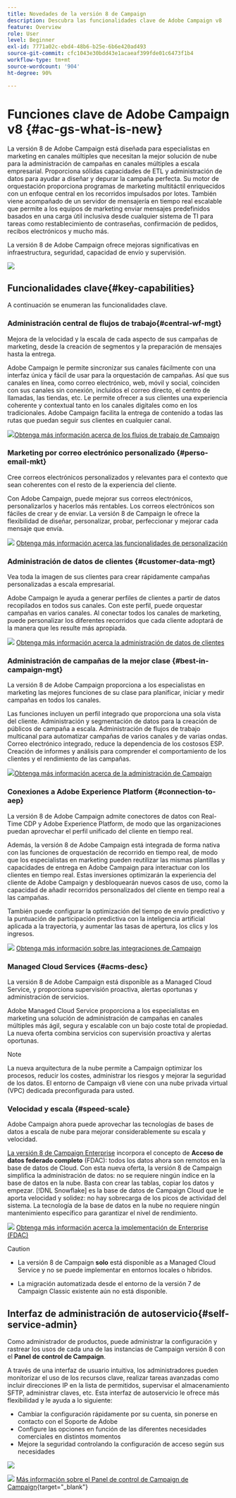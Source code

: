 ```yaml
---
title: Novedades de la versión 8 de Campaign
description: Descubra las funcionalidades clave de Adobe Campaign v8
feature: Overview
role: User
level: Beginner
exl-id: 7771a02c-ebd4-48b6-b25e-6b6e420ad493
source-git-commit: cfc1043e30bdd43e1acaeaf399fde01c6473f1b4
workflow-type: tm+mt
source-wordcount: '904'
ht-degree: 90%

---
```


# Funciones clave de Adobe Campaign v8 {#ac-gs-what-is-new}

La versión 8 de Adobe Campaign está diseñada para especialistas en marketing en canales múltiples que necesitan la mejor solución de nube para la administración de campañas en canales múltiples a escala empresarial. Proporciona sólidas capacidades de ETL y administración de datos para ayudar a diseñar y depurar la campaña perfecta. Su motor de orquestación proporciona programas de marketing multitáctil enriquecidos con un enfoque central en los recorridos impulsados por lotes. También viene acompañado de un servidor de mensajería en tiempo real escalable que permite a los equipos de marketing enviar mensajes predefinidos basados en una carga útil inclusiva desde cualquier sistema de TI para tareas como restablecimiento de contraseñas, confirmación de pedidos, recibos electrónicos y mucho más.

La versión 8 de Adobe Campaign ofrece mejoras significativas en infraestructura, seguridad, capacidad de envío y supervisión.

![](assets/home-page.png)

## Funcionalidades clave{#key-capabilities}

A continuación se enumeran las funcionalidades clave.

### Administración central de flujos de trabajo{#central-wf-mgt}

Mejora de la velocidad y la escala de cada aspecto de sus campañas de marketing, desde la creación de segmentos y la preparación de mensajes hasta la entrega.

Adobe Campaign le permite sincronizar sus canales fácilmente con una interfaz única y fácil de usar para la orquestación de campañas. Así que sus canales en línea, como correo electrónico, web, móvil y social, coinciden con sus canales sin conexión, incluidos el correo directo, el centro de llamadas, las tiendas, etc. Le permite ofrecer a sus clientes una experiencia coherente y contextual tanto en los canales digitales como en los tradicionales. Adobe Campaign facilita la entrega de contenido a todas las rutas que puedan seguir sus clientes en cualquier canal.

![](../assets/do-not-localize/glass.png)[Obtenga más información acerca de los flujos de trabajo de Campaign](../config/workflows.md)

### Marketing por correo electrónico personalizado {#perso-email-mkt}

Cree correos electrónicos personalizados y relevantes para el contexto que sean coherentes con el resto de la experiencia del cliente.

Con Adobe Campaign, puede mejorar sus correos electrónicos, personalizarlos y hacerlos más rentables. Los correos electrónicos son fáciles de crear y de enviar. La versión 8 de Campaign le ofrece la flexibilidad de diseñar, personalizar, probar, perfeccionar y mejorar cada mensaje que envía.

![](../assets/do-not-localize/glass.png) [Obtenga más información acerca las funcionalidades de personalización](create-message.md)

### Administración de datos de clientes {#customer-data-mgt}

Vea toda la imagen de sus clientes para crear rápidamente campañas personalizadas a escala empresarial.

Adobe Campaign le ayuda a generar perfiles de clientes a partir de datos recopilados en todos sus canales. Con este perfil, puede orquestar campañas en varios canales. Al conectar todos los canales de marketing, puede personalizar los diferentes recorridos que cada cliente adoptará de la manera que les resulte más apropiada.

![](../assets/do-not-localize/glass.png) [Obtenga más información acerca la administración de datos de clientes](audiences.md)

### Administración de campañas de la mejor clase {#best-in-campaign-mgt}

La versión 8 de Adobe Campaign proporciona a los especialistas en marketing las mejores funciones de su clase para planificar, iniciar y medir campañas en todos los canales.

Las funciones incluyen un perfil integrado que proporciona una sola vista del cliente. Administración y segmentación de datos para la creación de públicos de campaña a escala. Administración de flujos de trabajo multicanal para automatizar campañas de varios canales y de varias ondas. Correo electrónico integrado, reduce la dependencia de los costosos ESP. Creación de informes y análisis para comprender el comportamiento de los clientes y el rendimiento de las campañas.

![](../assets/do-not-localize/glass.png)[Obtenga más información acerca de la administración de Campaign](campaigns.md)


### Conexiones a Adobe Experience Platform {#connection-to-aep}

La versión 8 de Adobe Campaign admite conectores de datos con Real-Time CDP y Adobe Experience Platform, de modo que las organizaciones puedan aprovechar el perfil unificado del cliente en tiempo real.

Además, la versión 8 de Adobe Campaign está integrada de forma nativa con las funciones de orquestación de recorrido en tiempo real, de modo que los especialistas en marketing pueden reutilizar las mismas plantillas y capacidades de entrega en Adobe Campaign para interactuar con los clientes en tiempo real. Estas inversiones optimizarán la experiencia del cliente de Adobe Campaign y desbloquearán nuevos casos de uso, como la capacidad de añadir recorridos personalizados del cliente en tiempo real a las campañas.

También puede configurar la optimización del tiempo de envío predictivo y la puntuación de participación predictiva con la inteligencia artificial aplicada a la trayectoria, y aumentar las tasas de apertura, los clics y los ingresos.

![](../assets/do-not-localize/glass.png) [Obtenga más información sobre las integraciones de Campaign](../connect/integration.md)


### Managed Cloud Services {#acms-desc}

La versión 8 de Adobe Campaign está disponible as a Managed Cloud Service, y proporciona supervisión proactiva, alertas oportunas y administración de servicios.

Adobe Managed Cloud Service proporciona a los especialistas en marketing una solución de administración de campañas en canales múltiples más ágil, segura y escalable con un bajo coste total de propiedad. La nueva oferta combina servicios con supervisión proactiva y alertas oportunas.

>[!NOTE]
>
>La nueva arquitectura de la nube permite a Campaign optimizar los procesos, reducir los costes, administrar los riesgos y mejorar la seguridad de los datos. El entorno de Campaign v8 viene con una nube privada virtual (VPC) dedicada preconfigurada para usted.

### Velocidad y escala {#speed-scale}

Adobe Campaign ahora puede aprovechar las tecnologías de bases de datos a escala de nube para mejorar considerablemente su escala y velocidad.

[La versión 8 de Campaign Enterprise](../architecture/enterprise-deployment.md) incorpora el concepto de **Acceso de datos federado completo** (FDAC): todos los datos ahora son remotos en la base de datos de Cloud. Con esta nueva oferta, la versión 8 de Campaign simplifica la administración de datos: no se requiere ningún índice en la base de datos en la nube. Basta con crear las tablas, copiar los datos y empezar. [!DNL Snowflake] es la base de datos de Campaign Cloud que le aporta velocidad y solidez: no hay sobrecarga de los picos de actividad del sistema. La tecnología de la base de datos en la nube no requiere ningún mantenimiento específico para garantizar el nivel de rendimiento.

![](../assets/do-not-localize/glass.png) [Obtenga más información acerca la implementación de Enterprise (FDAC)](../architecture/enterprise-deployment.md)

>[!CAUTION]
>
>* La versión 8 de Campaign **solo** está disponible as a Managed Cloud Service y no se puede implementar en entornos locales o híbridos.
>
>* La migración automatizada desde el entorno de la versión 7 de Campaign Classic existente aún no está disponible.


## Interfaz de administración de autoservicio{#self-service-admin}

Como administrador de productos, puede administrar la configuración y rastrear los usos de cada una de las instancias de Campaign versión 8 con el **Panel de control de Campaign**.

A través de una interfaz de usuario intuitiva, los administradores pueden monitorizar el uso de los recursos clave, realizar tareas avanzadas como incluir direcciones IP en la lista de permitidos, supervisar el almacenamiento SFTP, administrar claves, etc. Esta interfaz de autoservicio le ofrece más flexibilidad y le ayuda a lo siguiente:

* Cambiar la configuración rápidamente por su cuenta, sin ponerse en contacto con el Soporte de Adobe
* Configure las opciones en función de las diferentes necesidades comerciales en distintos momentos
* Mejore la seguridad controlando la configuración de acceso según sus necesidades

![](assets/subdomain1.png)

![](../assets/do-not-localize/glass.png) [Más información sobre el Panel de control de Campaign de Campaign](https://experienceleague.adobe.com/docs/control-panel/using/discover-control-panel/key-features.html?lang=es){target="_blank"}


